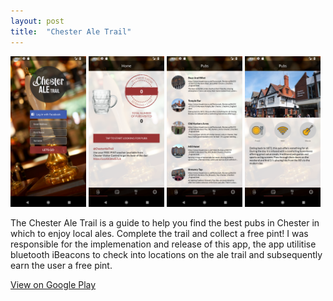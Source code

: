 ```yaml
---
layout: post
title:  "Chester Ale Trail"
---
```


<a href="/images/projects/aletrail/1.png"><img width="24%" src="/images/projects/aletrail/1.png"/></a>
<a href="/images/projects/aletrail/2.png"><img width="24%" src="/images/projects/aletrail/2.png" /></a>
<a href="/images/projects/aletrail/3.png"><img width="24%" src="/images/projects/aletrail/3.png" /></a>
<a href="/images/projects/aletrail/4.png"><img width="24%" src="/images/projects/aletrail/4.png" /></a>

The Chester Ale Trail is a guide to help you find the best pubs in Chester in which to enjoy local ales. Complete the trail and collect a free pint! I was responsible for the implemenation and release of this app, the app utilitise bluetooth iBeacons to check into locations on the ale trail and subsequently earn the user a free pint.

<a href="https://play.google.com/store/apps/details?id=uk.co.footsqueek.chesteraletrail&hl=en">View on Google Play</a>
